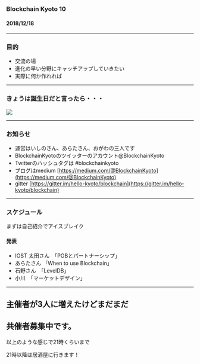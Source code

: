 ### Blockchain Kyoto 10

#### 2018/12/18

---  
### 目的

* 交流の場     
* 進化の早い分野にキャッチアップしていきたい
* 実際に何か作れれば    
     
---    

### きょうは誕生日だと言ったら・・・    
![](./20181217.png)

---     

### お知らせ
* 運営はいしのさん、あらたさん、おがわの三人です       
* BlockchainKyotoのツイッターのアカウント@BlockchainKyoto       
* Twitterのハッシュタグは #blockchainkyoto       
* ブログはmedium [https://medium.com/@BlockchainKyoto](https://medium.com/@BlockchainKyoto)       
* gitter [https://gitter.im/hello-kyoto/blockchain](https://gitter.im/hello-kyoto/blockchain)

       
---        
       
### スケジュール

まずは自己紹介でアイスブレイク     

#### 発表
* IOST 太田さん　「POBとパートナーシップ」             
* あらたさん      「When to use Blockchain」  
* 石野さん　「LevelDB」        
* 小川　「マーケットデザイン」      
      
---

## 主催者が3人に増えたけどまだまだ
## 共催者募集中です。       
      
以上のような感じで21時くらいまで      
      
21時以降は居酒屋に行きます！      
     
    
     
